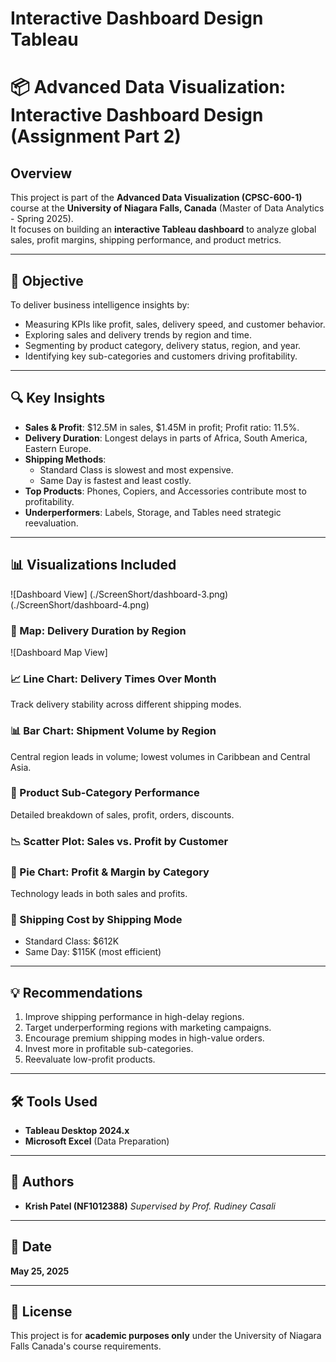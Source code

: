 # Interactive Dashboard Design Tableau
 

# 📦 Advanced Data Visualization: Interactive Dashboard Design (Assignment Part 2)

## Overview
This project is part of the **Advanced Data Visualization (CPSC-600-1)** course at the **University of Niagara Falls, Canada** (Master of Data Analytics - Spring 2025).  
It focuses on building an **interactive Tableau dashboard** to analyze global sales, profit margins, shipping performance, and product metrics.

---

## 📝 Objective
To deliver business intelligence insights by:
- Measuring KPIs like profit, sales, delivery speed, and customer behavior.
- Exploring sales and delivery trends by region and time.
- Segmenting by product category, delivery status, region, and year.
- Identifying key sub-categories and customers driving profitability.

---

## 🔍 Key Insights
- **Sales & Profit**: $12.5M in sales, $1.45M in profit; Profit ratio: 11.5%.
- **Delivery Duration**: Longest delays in parts of Africa, South America, Eastern Europe.
- **Shipping Methods**:
  - Standard Class is slowest and most expensive.
  - Same Day is fastest and least costly.
- **Top Products**: Phones, Copiers, and Accessories contribute most to profitability.
- **Underperformers**: Labels, Storage, and Tables need strategic reevaluation.

---

## 📊 Visualizations Included
![Dashboard View]
(./ScreenShort/dashboard-3.png)
(./ScreenShort/dashboard-4.png)
### 📍 Map: Delivery Duration by Region
![Dashboard Map View]

### 📈 Line Chart: Delivery Times Over Month
Track delivery stability across different shipping modes.

### 📊 Bar Chart: Shipment Volume by Region
Central region leads in volume; lowest volumes in Caribbean and Central Asia.

### 🛒 Product Sub-Category Performance
Detailed breakdown of sales, profit, orders, discounts.

### 📉 Scatter Plot: Sales vs. Profit by Customer


### 🍰 Pie Chart: Profit & Margin by Category
Technology leads in both sales and profits.

### 🚚 Shipping Cost by Shipping Mode
- Standard Class: $612K
- Same Day: $115K (most efficient)

---

## 💡 Recommendations
1. Improve shipping performance in high-delay regions.
2. Target underperforming regions with marketing campaigns.
3. Encourage premium shipping modes in high-value orders.
4. Invest more in profitable sub-categories.
5. Reevaluate low-profit products.

---

## 🛠️ Tools Used
- **Tableau Desktop 2024.x**
- **Microsoft Excel** (Data Preparation)

---

## 👥 Authors
- **Krish Patel (NF1012388)**
*Supervised by Prof. Rudiney Casali*

---

## 📅 Date
**May 25, 2025**

---

## 📄 License
This project is for **academic purposes only** under the University of Niagara Falls Canada's course requirements.

